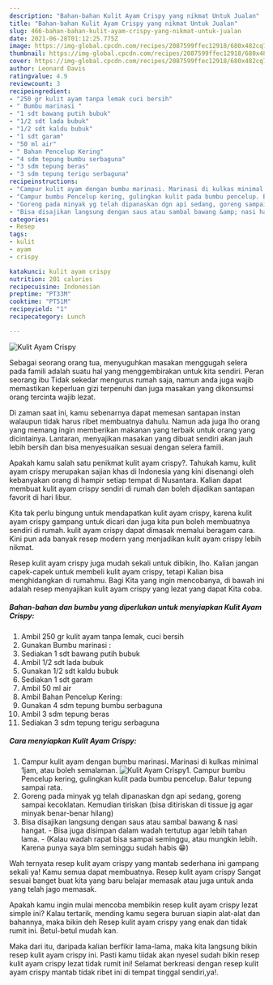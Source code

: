 ```yaml
---
description: "Bahan-bahan Kulit Ayam Crispy yang nikmat Untuk Jualan"
title: "Bahan-bahan Kulit Ayam Crispy yang nikmat Untuk Jualan"
slug: 466-bahan-bahan-kulit-ayam-crispy-yang-nikmat-untuk-jualan
date: 2021-06-28T01:12:25.775Z
image: https://img-global.cpcdn.com/recipes/2087599ffec12918/680x482cq70/kulit-ayam-crispy-foto-resep-utama.jpg
thumbnail: https://img-global.cpcdn.com/recipes/2087599ffec12918/680x482cq70/kulit-ayam-crispy-foto-resep-utama.jpg
cover: https://img-global.cpcdn.com/recipes/2087599ffec12918/680x482cq70/kulit-ayam-crispy-foto-resep-utama.jpg
author: Leonard Davis
ratingvalue: 4.9
reviewcount: 3
recipeingredient:
- "250 gr kulit ayam tanpa lemak cuci bersih"
- " Bumbu marinasi "
- "1 sdt bawang putih bubuk"
- "1/2 sdt lada bubuk"
- "1/2 sdt kaldu bubuk"
- "1 sdt garam"
- "50 ml air"
- " Bahan Pencelup Kering"
- "4 sdm tepung bumbu serbaguna"
- "3 sdm tepung beras"
- "3 sdm tepung terigu serbaguna"
recipeinstructions:
- "Campur kulit ayam dengan bumbu marinasi. Marinasi di kulkas minimal 1jam, atau boleh semalaman."
- "Campur bumbu Pencelup kering, gulingkan kulit pada bumbu pencelup. Balur tepung sampai rata."
- "Goreng pada minyak yg telah dipanaskan dgn api sedang, goreng sampai kecoklatan. Kemudian tiriskan (bisa ditiriskan di tissue jg agar minyak benar-benar hilang)"
- "Bisa disajikan langsung dengan saus atau sambal bawang &amp; nasi hangat.  Bisa juga disimpan dalam wadah tertutup agar lebih tahan lama.  (Kalau wadah rapat bisa sampai seminggu, atau mungkin lebih. Karena punya saya blm seminggu sudah habis 😁)"
categories:
- Resep
tags:
- kulit
- ayam
- crispy

katakunci: kulit ayam crispy 
nutrition: 201 calories
recipecuisine: Indonesian
preptime: "PT33M"
cooktime: "PT51M"
recipeyield: "1"
recipecategory: Lunch

---
```



![Kulit Ayam Crispy](https://img-global.cpcdn.com/recipes/2087599ffec12918/680x482cq70/kulit-ayam-crispy-foto-resep-utama.jpg)

Sebagai seorang orang tua, menyuguhkan masakan menggugah selera pada famili adalah suatu hal yang menggembirakan untuk kita sendiri. Peran seorang ibu Tidak sekedar mengurus rumah saja, namun anda juga wajib memastikan keperluan gizi terpenuhi dan juga masakan yang dikonsumsi orang tercinta wajib lezat.

Di zaman  saat ini, kamu sebenarnya dapat memesan santapan instan walaupun tidak harus ribet membuatnya dahulu. Namun ada juga lho orang yang memang ingin memberikan makanan yang terbaik untuk orang yang dicintainya. Lantaran, menyajikan masakan yang dibuat sendiri akan jauh lebih bersih dan bisa menyesuaikan sesuai dengan selera famili. 



Apakah kamu salah satu penikmat kulit ayam crispy?. Tahukah kamu, kulit ayam crispy merupakan sajian khas di Indonesia yang kini disenangi oleh kebanyakan orang di hampir setiap tempat di Nusantara. Kalian dapat membuat kulit ayam crispy sendiri di rumah dan boleh dijadikan santapan favorit di hari libur.

Kita tak perlu bingung untuk mendapatkan kulit ayam crispy, karena kulit ayam crispy gampang untuk dicari dan juga kita pun boleh membuatnya sendiri di rumah. kulit ayam crispy dapat dimasak memalui beragam cara. Kini pun ada banyak resep modern yang menjadikan kulit ayam crispy lebih nikmat.

Resep kulit ayam crispy juga mudah sekali untuk dibikin, lho. Kalian jangan capek-capek untuk membeli kulit ayam crispy, tetapi Kalian bisa menghidangkan di rumahmu. Bagi Kita yang ingin mencobanya, di bawah ini adalah resep menyajikan kulit ayam crispy yang lezat yang dapat Kita coba.

<!--inarticleads1-->

##### Bahan-bahan dan bumbu yang diperlukan untuk menyiapkan Kulit Ayam Crispy:

1. Ambil 250 gr kulit ayam tanpa lemak, cuci bersih
1. Gunakan  Bumbu marinasi :
1. Sediakan 1 sdt bawang putih bubuk
1. Ambil 1/2 sdt lada bubuk
1. Gunakan 1/2 sdt kaldu bubuk
1. Sediakan 1 sdt garam
1. Ambil 50 ml air
1. Ambil  Bahan Pencelup Kering:
1. Gunakan 4 sdm tepung bumbu serbaguna
1. Ambil 3 sdm tepung beras
1. Sediakan 3 sdm tepung terigu serbaguna




<!--inarticleads2-->

##### Cara menyiapkan Kulit Ayam Crispy:

1. Campur kulit ayam dengan bumbu marinasi. Marinasi di kulkas minimal 1jam, atau boleh semalaman.
<img src="https://img-global.cpcdn.com/steps/9de3f6b1c7d5aac6/160x128cq70/kulit-ayam-crispy-langkah-memasak-1-foto.jpg" alt="Kulit Ayam Crispy">1. Campur bumbu Pencelup kering, gulingkan kulit pada bumbu pencelup. Balur tepung sampai rata.
1. Goreng pada minyak yg telah dipanaskan dgn api sedang, goreng sampai kecoklatan. Kemudian tiriskan (bisa ditiriskan di tissue jg agar minyak benar-benar hilang)
1. Bisa disajikan langsung dengan saus atau sambal bawang &amp; nasi hangat.  - Bisa juga disimpan dalam wadah tertutup agar lebih tahan lama.  - (Kalau wadah rapat bisa sampai seminggu, atau mungkin lebih. Karena punya saya blm seminggu sudah habis 😁)




Wah ternyata resep kulit ayam crispy yang mantab sederhana ini gampang sekali ya! Kamu semua dapat membuatnya. Resep kulit ayam crispy Sangat sesuai banget buat kita yang baru belajar memasak atau juga untuk anda yang telah jago memasak.

Apakah kamu ingin mulai mencoba membikin resep kulit ayam crispy lezat simple ini? Kalau tertarik, mending kamu segera buruan siapin alat-alat dan bahannya, maka bikin deh Resep kulit ayam crispy yang enak dan tidak rumit ini. Betul-betul mudah kan. 

Maka dari itu, daripada kalian berfikir lama-lama, maka kita langsung bikin resep kulit ayam crispy ini. Pasti kamu tiidak akan nyesel sudah bikin resep kulit ayam crispy lezat tidak rumit ini! Selamat berkreasi dengan resep kulit ayam crispy mantab tidak ribet ini di tempat tinggal sendiri,ya!.

